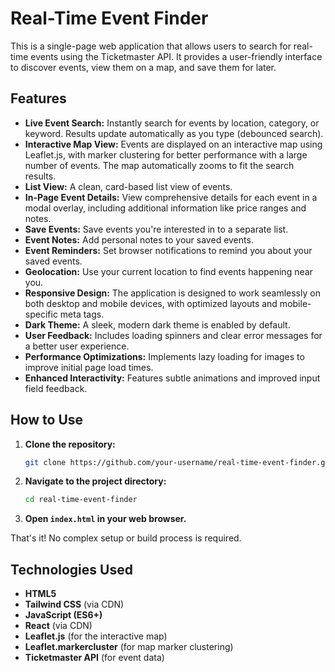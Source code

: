 # Real-Time Event Finder

This is a single-page web application that allows users to search for real-time events using the Ticketmaster API. It provides a user-friendly interface to discover events, view them on a map, and save them for later.

## Features

*   **Live Event Search:** Instantly search for events by location, category, or keyword. Results update automatically as you type (debounced search).
*   **Interactive Map View:** Events are displayed on an interactive map using Leaflet.js, with marker clustering for better performance with a large number of events. The map automatically zooms to fit the search results.
*   **List View:** A clean, card-based list view of events.
*   **In-Page Event Details:** View comprehensive details for each event in a modal overlay, including additional information like price ranges and notes.
*   **Save Events:** Save events you're interested in to a separate list.
*   **Event Notes:** Add personal notes to your saved events.
*   **Event Reminders:** Set browser notifications to remind you about your saved events.
*   **Geolocation:** Use your current location to find events happening near you.
*   **Responsive Design:** The application is designed to work seamlessly on both desktop and mobile devices, with optimized layouts and mobile-specific meta tags.
*   **Dark Theme:** A sleek, modern dark theme is enabled by default.
*   **User Feedback:** Includes loading spinners and clear error messages for a better user experience.
*   **Performance Optimizations:** Implements lazy loading for images to improve initial page load times.
*   **Enhanced Interactivity:** Features subtle animations and improved input field feedback.

## How to Use

1.  **Clone the repository:**
    ```bash
    git clone https://github.com/your-username/real-time-event-finder.git
    ```
2.  **Navigate to the project directory:**
    ```bash
    cd real-time-event-finder
    ```
3.  **Open `index.html` in your web browser.**

That's it! No complex setup or build process is required.

## Technologies Used

*   **HTML5**
*   **Tailwind CSS** (via CDN)
*   **JavaScript (ES6+)**
*   **React** (via CDN)
*   **Leaflet.js** (for the interactive map)
*   **Leaflet.markercluster** (for map marker clustering)
*   **Ticketmaster API** (for event data)